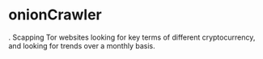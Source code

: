 # onionCrawler
.
Scapping Tor websites looking for key terms of different cryptocurrency, and looking for trends over a monthly basis.
